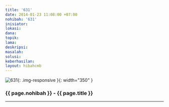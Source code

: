 ```yaml
---
title: '631'
date: 2014-01-23 11:08:00 +07:00
nohibah: '631'
inisiator:
lokasi:
dana:
topik:
lama:
deskripsi:
masalah:
solusi:
keberhasilan:
layout: hibahcmb
---
```


![631](/static/img/hibahcmb/631.png){: .img-responsive }{: width="350" }

### {{ page.nohibah }} - {{ page.title }}

---

